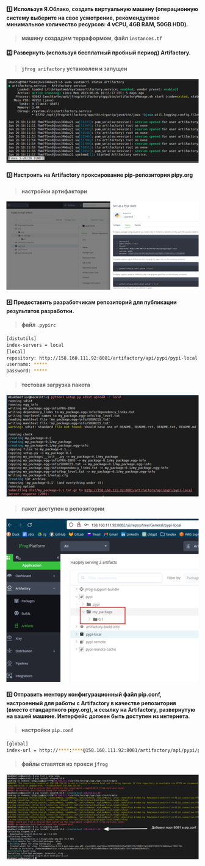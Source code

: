 #### :one: Используя Я.Облако, создать виртуальную машину (операционную систему выберите на свое усмотрение, рекомендуемое минимальное количество ресурсов: 4 vCPU, 4GB RAM, 50GB HDD).

> #### машину создадим терраформом, файл `instances.tf` 

#### :two: Развернуть (используя бесплатный пробный период) Artifactory.

> #### `jfrog arifactory` установлен и запущен 

![Alt text](images/image.png) 

#### :three: Настроить на Artifactory проксирование pip-репозитория pipy.org  

> #### настройки артифактори  

![Alt text](images/image-1.png)  

#### :four: Предоставить разработчикам репозиторий для публикации результатов разработки.  

> #### файл `.pypirc`  

```bash
[distutils]
index-servers = local
[local]
repository: http://158.160.111.92:8081/artifactory/api/pypi/pypi-local
username: *****
password: *****
```
> #### тестовая загрузка пакета

![Alt text](images/image-2.png)

> #### пакет доступен в репозитории  

![Alt text](images/image-3.png)  

#### :five: Отправить ментору конфигурационный файл pip.conf, настроенный для работы с Artifactory в качестве репозитория (вместо стандартного pipy.org), и ссылку на Artifactory, развернутую на вашей машине. Интерфейс должен быть доступен из интернета.

> #### настройки `pip.conf`

```bash
[global]
index-url = http://****:****@158.160.111.92:8081/artifactory/api/pypi/pypi-local/simple
```

> #### файлы ставятся из прокси `jfrog`

![Alt text](images/image-5.png)  




